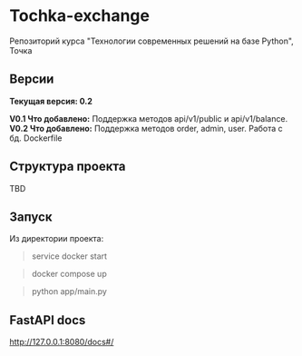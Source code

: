 # Tochka-exchange
Репозиторий курса "Технологии современных решений на базе Python", Точка

## Версии
**Текущая версия: 0.2**

**V0.1 Что добавлено:** Поддержка методов api/v1/public и api/v1/balance.
**V0.2 Что добавлено:** Поддержка методов order, admin, user. Работа с бд. Dockerfile

## Структура проекта
TBD

## Запуск
Из директории проекта:

> service docker start

> docker compose up

> python app/main.py

## FastAPI docs

http://127.0.0.1:8080/docs#/